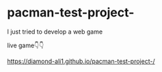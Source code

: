 # pacman-test-project-
I just tried to develop a web game

live game👇👇

https://diamond-ali1.github.io/pacman-test-project-/ 
